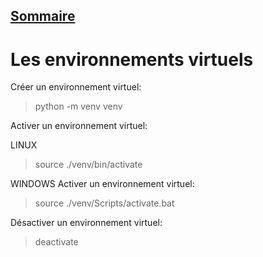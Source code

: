 ## [Sommaire](README.md)

# Les environnements virtuels

Créer un environnement virtuel:
> python -m venv venv

Activer un environnement virtuel:

LINUX
> source ./venv/bin/activate

WINDOWS
Activer un environnement virtuel:
> source ./venv/Scripts/activate.bat

Désactiver un environnement virtuel:
> deactivate
